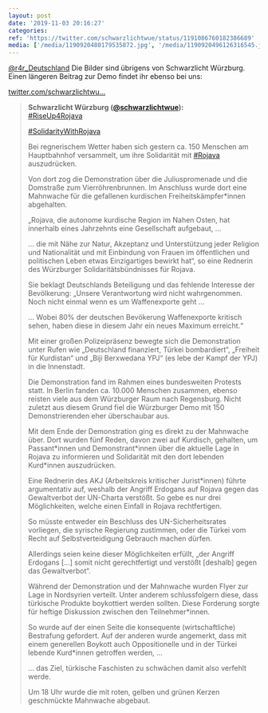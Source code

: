 ```yaml
---
layout: post
date: '2019-11-03 20:16:27'
categories: 
ref: 'https://twitter.com/schwarzlichtwue/status/1191086760182386689'
media: ['/media/1190920480179535872.jpg', '/media/1190920496126316545.jpg', '/media/1190920516460302336.jpg', '/media/1190920535552729088.jpg', '/media/1190920556213866498.jpg', '/media/1190920581782396928.jpg', '/media/1190920602338635782.jpg', '/media/1190920619644399616.jpg', '/media/1190920637918961664.jpg', '/media/1190920649180663808.jpg', '/media/1190920661331587072.jpg', '/media/1190920684014391297.jpg', '/media/1190920705526943744.jpg', '/media/1190920722027298816.jpg', '/media/1190920742524850176.jpg', '/media/1190920765643866112.jpg', '/media/1190920781703852033.jpg', '/media/1190920847164358663.jpg']
---
```

[@r4r_Deutschland](https://twitter.com/r4r_Deutschland) Die Bilder sind übrigens von Schwarzlicht Würzburg. Einen längeren Beitrag zur Demo findet ihr ebenso bei uns:

[twitter.com/schwarzlichtwu…](https://twitter.com/schwarzlichtwue/status/1190920528418295815?s=19)
> <b>Schwarzlicht Würzburg ([@schwarzlichtwue](https://twitter.com/schwarzlichtwue)):</b>  
>[#RiseUp4Rojava](/t/riseup4rojava)  
>  
>[#SolidarityWithRojava](/t/solidaritywithrojava)  
>  
>Bei regnerischem Wetter haben sich gestern ca. 150 Menschen am Hauptbahnhof versammelt, um ihre Solidarität mit [#Rojava](/t/rojava) auszudrücken.  
>  
>  
>  
>   
>  
>Von dort zog die Demonstration über die Juliuspromenade und die Domstraße zum Vierröhrenbrunnen. Im Anschluss wurde dort eine Mahnwache für die gefallenen kurdischen Freiheitskämpfer\*innen abgehalten.   
>  
>„Rojava, die autonome kurdische Region im Nahen Osten, hat innerhalb eines Jahrzehnts eine Gesellschaft aufgebaut, …   
>  
>… die mit Nähe zur Natur, Akzeptanz und Unterstützung jeder Religion und Nationalität und mit Einbindung von Frauen im öffentlichen und politischen Leben etwas Einzigartiges bewirkt hat“, so eine Rednerin des Würzburger Solidaritätsbündnisses für Rojava.   
>  
>Sie beklagt Deutschlands Beteiligung und das fehlende Interesse der Bevölkerung: „Unsere Verantwortung wird nicht wahrgenommen. Noch nicht einmal wenn es um Waffenexporte geht …  
>  
>… Wobei 80% der deutschen Bevökerung Waffenexporte kritisch sehen, haben diese in diesem Jahr ein neues Maximum erreicht.“   
>  
>Mit einer großen Polizeipräsenz bewegte sich die Demonstration unter Rufen wie „Deutschland finanziert, Türkei bombardiert“, „Freiheit für Kurdistan“ und „Biji Berxwedana YPJ“ (es lebe der Kampf der YPJ) in die Innenstadt.   
>  
>Die Demonstration fand im Rahmen eines bundesweiten Protests statt. In Berlin fanden ca. 10.000 Menschen zusammen, ebenso reisten viele aus dem Würzburger Raum nach Regensburg. Nicht zuletzt aus diesem Grund fiel die Würzburger Demo mit 150 Demonstrierenden eher überschaubar aus.   
>  
>Mit dem Ende der Demonstration ging es direkt zu der Mahnwache über. Dort wurden fünf Reden, davon zwei auf Kurdisch, gehalten, um Passant\*innen und Demonstrant\*innen über die aktuelle Lage in Rojava zu informieren und Solidarität mit den dort lebenden Kurd\*innen auszudrücken.   
>  
>Eine Rednerin des AKJ (Arbeitskreis kritischer Jurist\*innen) führte argumentativ auf, weshalb der Angriff Erdogans auf Rojava gegen das Gewaltverbot der UN-Charta verstößt. So gebe es nur drei Möglichkeiten, welche einen Einfall in Rojava rechtfertigen.  
>  
>So müsste entweder ein Beschluss des UN-Sicherheitsrates vorliegen, die syrische Regierung zustimmen, oder die Türkei vom Recht auf Selbstverteidigung Gebrauch machen dürfen.  
>  
>Allerdings seien keine dieser Möglichkeiten erfüllt, „der Angriff Erdogans […] somit nicht gerechtfertigt und verstößt [deshalb] gegen das Gewaltverbot“.  
>  
>Während der Demonstration und der Mahnwache wurden Flyer zur Lage in Nordsyrien verteilt. Unter anderem schlussfolgern diese, dass türkische Produkte boykottiert werden sollten. Diese Forderung sorgte für heftige Diskussion zwischen den Teilnehmer\*innen.  
>  
>So wurde auf der einen Seite die konsequente (wirtschaftliche) Bestrafung gefordert. Auf der anderen wurde angemerkt, dass mit einem generellen Boykott auch Oppositionelle und in der Türkei lebende Kurd\*innen getroffen werden, …  
>  
>… das Ziel, türkische Faschisten zu schwächen damit also verfehlt werde.  
>  
>Um 18 Uhr wurde die mit roten, gelben und grünen Kerzen geschmückte Mahnwache abgebaut.   

